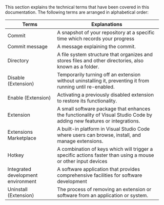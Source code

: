This section explains the technical terms that have been covered in this documentation. The following terms are arranged in alphabetical order:

| Terms                              | Explanations                                                                           |
| ---------------------------------- | -------------------------------------------------------------------------------------- |
| Commit                             | A snapshot of your repository at a specific time which records your progress           |
| Commit message                     | A message explaining the commit.                                                       |
| Directory                          | A file system structure that organizes and stores files and other directories, also known as a folder.   |
| Disable (Extension)                | Temporarily turning off an extension without uninstalling it, preventing it from running until re-enabled. |
| Enable (Extension)                 | Activating a previously disabled extension to restore its functionality. |
| Extension                          | A small software package that enhances the functionality of Visual Studio Code by adding new features or integrations. |
| Extensions Marketplace             | A built-in platform in Visual Studio Code where users can browse, install, and manage extensions. |
| Hotkey                             | A combination of keys which will trigger a specific actions faster than using a mouse or other input devices  |
| Integrated development environment | A software application that provides comprehensive facilities for software development |
| Uninstall (Extension)              | The process of removing an extension or software from an application or system. |